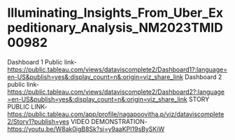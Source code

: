 # Illuminating_Insights_From_Uber_Expeditionary_Analysis_NM2023TMID00982
Dashboard 1 Public link-https://public.tableau.com/views/dataviscomplete2/Dashboard1?:language=en-US&publish=yes&:display_count=n&:origin=viz_share_link
Dashboard 2 public link-https://public.tableau.com/views/dataviscomplete2/Dashboard2?:language=en-US&publish=yes&:display_count=n&:origin=viz_share_link
STORY PUBLIC LINK-https://public.tableau.com/app/profile/nagapoovitha.p/viz/dataviscomplete2/Story1?publish=yes
VIDEO DEMONSTRATION-https://youtu.be/W8ak0igB8Sk?si=y9aaKPI19sBySKiW
